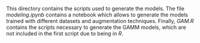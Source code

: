 This directory contains the scripts used to generate the models. The file *modeling.ipynb* contains a notebook which allows to generate the models trained with different datasets and augmentation techniques. Finally, *GAM.R* contains the scripts necessary to generate the GAMM models, which are not included in the first script due to being in *R*.

